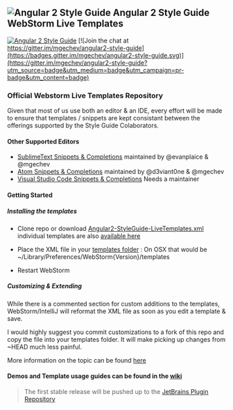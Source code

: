 ## ![Angular 2 Style Guide](https://raw.githubusercontent.com/mgechev/angular2-style-guide/master/assets/logo.png) Angular 2 Style Guide WebStorm Live Templates

[![Angular 2 Style Guide](https://mgechev.github.io/angular2-style-guide/images/badge.svg)](https://github.com/mgechev/angular2-style-guide)
[![Join the chat at https://gitter.im/mgechev/angular2-style-guide](https://badges.gitter.im/mgechev/angular2-style-guide.svg)](https://gitter.im/mgechev/angular2-style-guide?utm_source=badge&utm_medium=badge&utm_campaign=pr-badge&utm_content=badge)

### Official Webstorm Live Templates Repository

Given that most of us use both an editor & an IDE, every effort will be made to ensure that templates / snippets are kept consistant between the offerings supported by the Style Guide Colaborators.

#### Other Supported Editors
- [SublimeText Snippets & Completions](https://github.com/evanplaice/angular2-snippets) maintained by @evanplaice & @mgechev
- [Atom Snippets & Completions](https://github.com/d3viant0ne/angular2-atom-snippets) maintained by @d3viant0ne & @mgechev
- [Visual Studio Code Snippets & Completions](https://github.com/mgechev/angular2-style-guide/issues/15) Needs a maintainer

#### Getting Started

##### Installing the templates

- Clone repo or download [Angular2-StyleGuide-LiveTemplates.xml](https://github.com/d3viant0ne/angular2-webstorm-templates/blob/master/angular2-templates-xml/Angular2-StyleGuide-LiveTemplates.xml) individual templates are also [available here](https://github.com/d3viant0ne/angular2-webstorm-templates/tree/master/angular2-templates-xml/individual)
- Place the XML file in your [templates folder](https://www.jetbrains.com/webstorm/help/project-and-ide-settings.html)
: On OSX that would be ~/Library/Preferences/WebStorm{Version}/templates

- Restart WebStorm

##### Customizing & Extending
While there is a commented section for custom additions to the templates, WebStorm/IntelliJ will reformat the XML file as soon as you edit a template & save.

I would highly suggest you commit customizations to a fork of this repo and copy the file into your templates folder. It will make picking up changes from ~HEAD much less painful.

More information on the topic can be found [here](https://github.com/d3viant0ne/angular2-webstorm-templates/wiki)

#### Demos and Template usage guides can be found in the [wiki](https://github.com/d3viant0ne/angular2-webstorm-snippets/wiki)
> The first stable release will be pushed up to the [JetBrains Plugin Repository](https://plugins.jetbrains.com)
